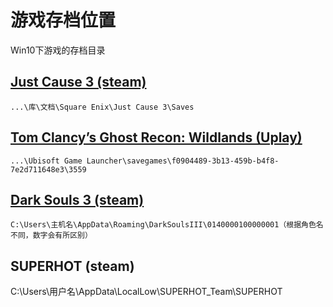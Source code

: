 # 游戏存档位置

Win10下游戏的存档目录

## [Just Cause 3 (steam)](http://www.gamersky.com/handbook/201512/689038.shtml)
```...\库\文档\Square Enix\Just Cause 3\Saves```

## [Tom Clancy’s Ghost Recon: Wildlands (Uplay)](http://m.duotegame.com/gl/69763)
```...\Ubisoft Game Launcher\savegames\f0904489-3b13-459b-b4f8-7e2d711648e3\3559```

## [Dark Souls 3 (steam)](http://www.gamersky.com/handbook/201604/739564.shtml)
```C:\Users\主机名\AppData\Roaming\DarkSoulsIII\0140000100000001（根据角色名不同，数字会有所区别）```

## SUPERHOT (steam)
C:\Users\用户名\AppData\LocalLow\SUPERHOT_Team\SUPERHOT